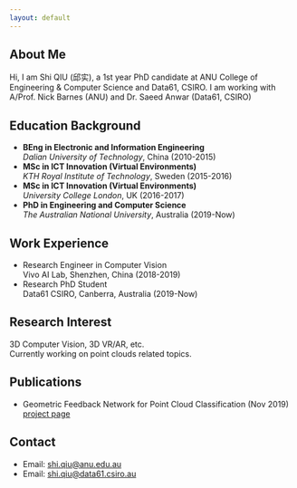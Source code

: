 ```yaml
---
layout: default
---
```


## About Me
Hi, I am Shi QIU (邱实), a 1st year PhD candidate at ANU College of Engineering & Computer Science and Data61, CSIRO. I am working with A/Prof. Nick Barnes (ANU) and Dr. Saeed Anwar (Data61, CSIRO)

## Education Background
* **BEng in Electronic and Information Engineering**  
*Dalian University of Technology*, China (2010-2015)
* **MSc in ICT Innovation (Virtual Environments)**  
*KTH Royal Institute of Technology*, Sweden (2015-2016)
* **MSc in ICT Innovation (Virtual Environments)**  
*University College London*, UK (2016-2017)
* **PhD in Engineering and Computer Science**  
*The Australian National University*, Australia (2019-Now)

## Work Experience
* Research Engineer in Computer Vision  
Vivo AI Lab, Shenzhen, China (2018-2019)
* Research PhD Student  
Data61 CSIRO, Canberra, Australia (2019-Now)

## Research Interest
3D Computer Vision, 3D VR/AR, etc.  
Currently working on point clouds related topics.

## Publications
* Geometric Feedback Network for Point Cloud Classification (Nov 2019)  
[project page](https://github.com/ShiQiu0419/GFNet)

## Contact
* Email: [shi.qiu@anu.edu.au](mailto:shi.qiu@anu.edu.au)
* Email: [shi.qiu@data61.csiro.au](mailto:shi.qiu@data61.csiro.au)
